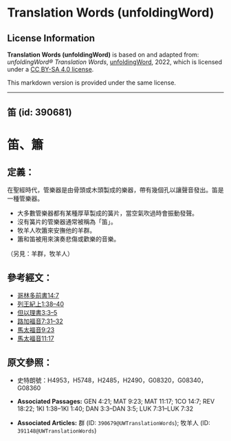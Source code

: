 # Translation Words (unfoldingWord)

## License Information

**Translation Words (unfoldingWord)** is based on and adapted from: _unfoldingWord® Translation Words_, [unfoldingWord](https://unfoldingword.org/utw), 2022, which is licensed under a [CC BY-SA 4.0 license](https://creativecommons.org/licenses/by-sa/4.0/legalcode.en).

This markdown version is provided under the same license.



--------------------------------

## 笛 (id: 390681)

笛、簫
===

定義：
---

在聖經時代，管樂器是由骨頭或木頭製成的樂器，帶有幾個孔以讓聲音發出。笛是一種管樂器。

* 大多數管樂器都有某種厚草製成的簧片，當空氣吹過時會振動發聲。
* 沒有簧片的管樂器通常被稱為「笛」。
* 牧羊人吹簫來安撫他的羊群。
* 簫和笛被用來演奏悲傷或歡樂的音樂。

（另見：羊群，牧羊人）

參考經文：
-----

* [哥林多前書14:7](https://ref.ly/1Cor14:7)
* [列王紀上1:38–40](https://ref.ly/1Kgs1:38-1Kgs1:40)
* [但以理書3:3–5](https://ref.ly/Dan3:3-Dan3:5)
* [路加福音7:31–32](https://ref.ly/Luke7:31-Luke7:32)
* [馬太福音9:23](https://ref.ly/Matt9:23)
* [馬太福音11:17](https://ref.ly/Matt11:17)

原文參照：
-----

* 史特朗號：H4953，H5748，H2485，H2490，G08320，G08340，G08360

* **Associated Passages:** GEN 4:21; MAT 9:23; MAT 11:17; 1CO 14:7; REV 18:22; 1KI 1:38–1KI 1:40; DAN 3:3–DAN 3:5; LUK 7:31–LUK 7:32
* **Associated Articles:** 群 (ID: `390679@UWTranslationWords`); 牧羊人 (ID: `391148@UWTranslationWords`)

